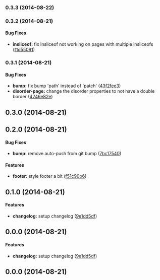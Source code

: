 <a name="0.3.3"></a>
### 0.3.3 (2014-08-22)


<a name="0.3.2"></a>
### 0.3.2 (2014-08-21)


#### Bug Fixes

* **insliceof:** fix insliceof not working on pages with multiple insliceofs ([f1d55091](https://github.com/Bio-LarK/orpha/commit/f1d55091b6c2c5279127f78250816eba9a14827a))


<a name="0.3.1"></a>
### 0.3.1 (2014-08-21)


#### Bug Fixes

* **bump:** fix bump 'path' instead of 'patch' ([43f2fee3](https://github.com/Bio-LarK/orpha/commit/43f2fee3b1f74ed820f92de5191d2826af1f4dd4))
* **disorder-page:** change the disorder properties to not have a double border ([4246e82e](https://github.com/Bio-LarK/orpha/commit/4246e82e79ae45e6ea9f2b3368089c7f8a808098))


<a name="0.3.0"></a>
## 0.3.0 (2014-08-21)


<a name="0.2.0"></a>
## 0.2.0 (2014-08-21)


#### Bug Fixes

* **bump:** remove auto-push from git bump ([7bc17540](https://github.com/Bio-LarK/orpha/commit/7bc17540fc5c2b085ada5b7738ddc1209a03190e))


#### Features

* **footer:** style footer a bit ([f51c90b6](https://github.com/Bio-LarK/orpha/commit/f51c90b66486f2427339c72198a35845182d3246))


<a name="0.1.0"></a>
## 0.1.0 (2014-08-21)


#### Features

* **changelog:** setup changelog ([9e1dd5df](https://github.com/Bio-LarK/orpha/commit/9e1dd5df61ae9c1cdc3b4d5ff67bd9939672e4b0))


<a name="0.0.0"></a>
## 0.0.0 (2014-08-21)


#### Features

* **changelog:** setup changelog ([9e1dd5df](https://github.com/Bio-LarK/orpha/commit/9e1dd5df61ae9c1cdc3b4d5ff67bd9939672e4b0))


<a name="0.0.0"></a>
## 0.0.0 (2014-08-21)

